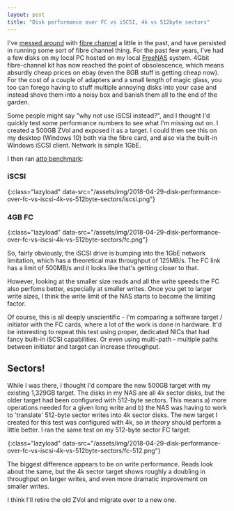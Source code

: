 ```yaml
---
layout: post
title: "Disk performance over FC vs iSCSI, 4k vs 512byte sectors"
---
```

I've [messed around](/2016/03/19/more-fibre-channel-nonsense.html) with [fibre channel](/2011/02/10/disks-solaris-zfs-fibre-channel-comstar-crumpets-and-butter.html) a little in the past, and have persisted in running some sort of fibre channel thing. For the past few years, I've had a few disks on my local PC hosted on my local [FreeNAS](http://www.freenas.org/) system. 4Gbit fibre-channel kit has now reached the point of obsolescence, which means absurdly cheap prices on ebay (even the 8GB stuff is getting cheap now). For the cost of a couple of adapters and a small length of magic glass, you too can forego having to stuff multiple annoying disks into your case and instead shove them into a noisy box and banish them all to the end of the garden.

Some people might say "why not use iSCSI instead?", and I thought I'd quickly test some performance numbers to see what I'm missing out on. I created a 500GB ZVol and exposed it as a target. I could then see this on my desktop (Windows 10) both via the fibre card, and also via the built-in Windows iSCSI client. Network is simple 1GbE.
 
I then ran [atto benchmark](https://www.atto.com/disk-benchmark/):

### iSCSI

![iSCSI](/assets/img/png-transparent.png){:class="lazyload" data-src="/assets/img/2018-04-29-disk-performance-over-fc-vs-iscsi-4k-vs-512byte-sectors/iscsi.png"}

### 4GB FC

![FC](/assets/img/png-transparent.png){:class="lazyload" data-src="/assets/img/2018-04-29-disk-performance-over-fc-vs-iscsi-4k-vs-512byte-sectors/fc.png"}


So, fairly obviously, the iSCSI drive is bumping into the 1GbE network limitation, which has a theoretical max throughput of 125MB/s. The FC link has a limit of 500MB/s and it looks like that's getting closer to that. 

However, looking at the smaller size reads and all the write speeds the FC also perfoms better, especially at smaller writes. Once you get to larger write sizes, I think the write limit of the NAS starts to become the limiting factor.

Of course, this is all deeply unscientific - I'm comparing a software target / initiator with the FC cards, where a lot of the work is done in hardware. It'd be interesting to repeat this test using proper, dedicated NICs that had fancy built-in iSCSI capabilities. Or even using multi-path - multiple paths between initiator and target can increase throughput.    

## Sectors!

While I was there, I thought I'd compare the new 500GB target with my existing 1,329GB target. The disks in my NAS are all 4k sector disks, but the older target had been configured with 512-byte sectors. This means a) more operations needed for a given long write and b) the NAS was having to work to 'translate' 512-byte sector writes into 4k sector disks. The new target I created for this test was configured with 4k, so *in theory* should perform a little better. I ran the same test on my 512-byte sector FC target:

![FC 512-byte](/assets/img/png-transparent.png){:class="lazyload" data-src="/assets/img/2018-04-29-disk-performance-over-fc-vs-iscsi-4k-vs-512byte-sectors/fc-512.png"}


The biggest difference appears to be on write performance. Reads look about the same, but the 4k sector target shows roughly a doubling in throughput on larger writes, and even more dramatic improvement on smaller writes.

I think I'll retire the old ZVol and migrate over to a new one.
